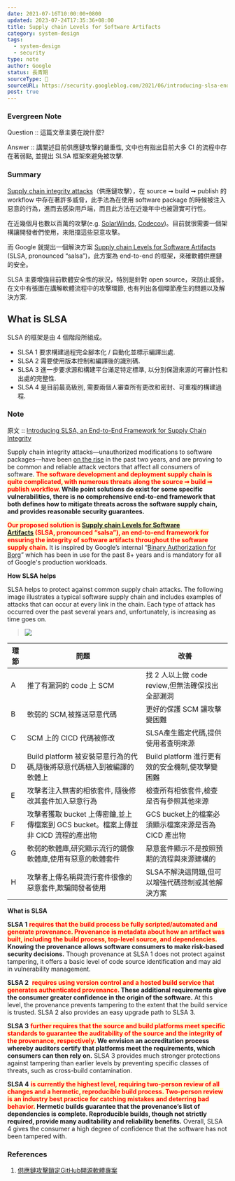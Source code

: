 ```yaml
---
date: 2021-07-16T10:00:00+0800
updated: 2023-07-24T17:35:36+08:00
title: Supply chain Levels for Software Artifacts
category: system-design
tags:
  - system-design
  - security
type: note
author: Google
status: 長青期
sourceType: 📰️
sourceURL: https://security.googleblog.com/2021/06/introducing-slsa-end-to-end-framework.html
post: true
---
```


### Evergreen Note

Question :: 這篇文章主要在說什麼?

Answer :: 講闡述目前供應鏈攻擊的嚴重性, 文中也有指出目前大多 CI 的流程中存在著弱點, 並提出 SLSA 框架來避免被攻擊.

<!--more-->

### Summary

[Supply chain integrity attacks](https://docs.microsoft.com/zh-tw/windows/security/threat-protection/intelligence/supply-chain-malware)（供應鏈攻擊），在 source ➞ build ➞ publish 的 workflow 中存在著許多威脅，此手法為在使用 software package 的時候被注入惡意的行為，進而去感染用戶端，而且此方法在近幾年中也被證實可行性。

在近幾個月也數以百萬的攻擊(e.g. [SolarWinds](https://www.solarwinds.com/sa-overview/securityadvisory), [Codecov](https://about.codecov.io/security-update/))。目前就很需要一個架構讓開發者們使用，來阻擋這些惡意攻擊。

而 Google 就提出一個解決方案 [Supply chain Levels for Software Artifacts](https://github.com/slsa-framework/slsa) (SLSA, pronounced “salsa”)，此方案為 end-to-end 的框架，來確軟體供應鏈的安全。

SLSA 主要增強目前軟體安全性的狀況，特別是針對 open source，來防止威脅。
在文中有張圖在講解軟體流程中的攻擊環節, 也有列出各個環節產生的問題以及解決方案.

## What is SLSA

SLSA 的框架是由 4 個階段所組成。

* SLSA 1 要求構建過程完全腳本化 / 自動化並標示編譯出處.
* SLSA 2 需要使用版本控制和編譯後的識別碼.
* SLSA 3 進一步要求源和構建平台滿足特定標準, 以分別保證來源的可審計性和出處的完整性.
* SLSA 4 是目前最高級別, 需要兩個人審查所有更改和密封、可重複的構建過程.

### Note

原文 :: [Introducing SLSA, an End-to-End Framework for Supply Chain Integrity](https://security.googleblog.com/2021/06/introducing-slsa-end-to-end-framework.html)

Supply chain integrity attacks—unauthorized modifications to software packages—have been [on the rise](https://www.sonatype.com/hubfs/Corporate/Software%20Supply%20Chain/2020/SON_SSSC-Report-2020_final_aug11.pdf#page=7) in the past two years, and are proving to be common and reliable attack vectors that affect all consumers of software. **<span style="background-color: #ffffcc; color: red">The software development and deployment supply chain is quite complicated, with numerous threats along the source ➞ build ➞ publish workflow.</span> While point solutions do exist for some specific vulnerabilities, there is no comprehensive end-to-end framework that both defines how to mitigate threats across the software supply chain, and provides reasonable security guarantees.**

**<span style="background-color: #ffffcc; color: red">Our proposed solution is [Supply chain Levels for Software Artifacts](https://github.com/slsa-framework/slsa) (SLSA, pronounced “salsa”), an end-to-end framework for ensuring the integrity of software artifacts throughout the software supply chain.</span>** It is inspired by Google’s internal “[Binary Authorization for Borg](https://cloud.google.com/security/binary-authorization-for-borg)” which has been in use for the past 8+ years and is mandatory for all of Google's production workloads.

**How SLSA helps**  

SLSA helps to protect against common supply chain attacks. The following image illustrates a typical software supply chain and includes examples of attacks that can occur at every link in the chain. Each type of attack has occurred over the past several years and, unfortunately, is increasing as time goes on.

>![](https://blogger.googleusercontent.com/img/b/R29vZ2xl/AVvXsEiuGpVbHMZ5-LDbnSMAQ-yTIyD-ghWpj_J3eQGamf2BrgSHm5VsrHZmTkXTaJtWTFycMnALI5d-8wRRxtfgOvtuHByRXUqVONyZYZicxP8g14pNTYpZrco-ZBxy5lYvBBoXLUBg1DFhmhZNxYiRYWznXwLc84AKYK3nHFehxQIBS3QRFpIHyxXe9IKi/s690/slsa%20threas.png)

|環節|問題|改善|
|---|---|---|
|A|推了有漏洞的 code 上 SCM|找 2 人以上做 code review,但無法確保找出全部漏洞|
|B|軟弱的 SCM,被推送惡意代碼|更好的保護 SCM 讓攻擊變困難|
|C|SCM 上的 CICD 代碼被修改|SLSA產生鑑定代碼,提供使用者查明來源|
|D|Build platform 被安裝惡意行為的代碼,隨後將惡意代碼植入到被編譯的軟體上|Build platform 進行更有效的安全機制,使攻擊變困難|
|E|攻擊者注入無害的相依套件, 隨後修改其套件加入惡意行為|檢查所有相依套件,檢查是否有參照其他來源|
|F|攻擊者獲取 bucket 上傳密鑰,並上傳檔案到 GCS bucket。檔案上傳並非 CICD 流程的產出物|GCS bucket上的檔案必須顯示檔案來源是否為 CICD 產出物|
|G|軟弱的軟體庫,研究顯示流行的鏡像軟體庫,使用有惡意的軟體套件|惡意套件顯示不是按照預期的流程與來源建構的|
|H|攻擊者上傳名稱與流行套件很像的惡意套件,欺騙開發者使用|SLSA不解決這問題,但可以增強代碼控制或其他解決方案|

**What is SLSA**

**SLSA 1** **<span style="background-color: #ffffcc; color: red">requires that the build process be fully scripted/automated and generate provenance. Provenance is metadata about how an artifact was built, including the build process, top-level source, and dependencies.</span> Knowing the provenance allows software consumers to make risk-based security decisions.** Though provenance at SLSA 1 does not protect against tampering, it offers a basic level of code source identification and may aid in vulnerability management.

**SLSA 2**  **<span style="background-color: #ffffcc; color: red">requires using version control and a hosted build service that generates authenticated provenance.</span> These additional requirements give the consumer greater confidence in the origin of the software.** At this level, the provenance prevents tampering to the extent that the build service is trusted. SLSA 2 also provides an easy upgrade path to SLSA 3.

**SLSA 3** **<span style="background-color: #ffffcc; color: red">further requires that the source and build platforms meet specific standards to guarantee the auditability of the source and the integrity of the provenance, respectively.</span> We envision an accreditation process whereby auditors certify that platforms meet the requirements, which consumers can then rely on.** SLSA 3 provides much stronger protections against tampering than earlier levels by preventing specific classes of threats, such as cross-build contamination.  
  
**SLSA 4** **<span style="background-color: #ffffcc; color: red">is currently the highest level, requiring two-person review of all changes and a hermetic, reproducible build process. Two-person review is an industry best practice for catching mistakes and deterring bad behavior.</span> Hermetic builds guarantee that the provenance’s list of dependencies is complete. Reproducible builds, though not strictly required, provide many auditability and reliability benefits.** Overall, SLSA 4 gives the consumer a high degree of confidence that the software has not been tampered with.

### References

1. [供應鏈攻擊鎖定GitHub開源軟體專案](https://www.ithome.com.tw/news/137953)